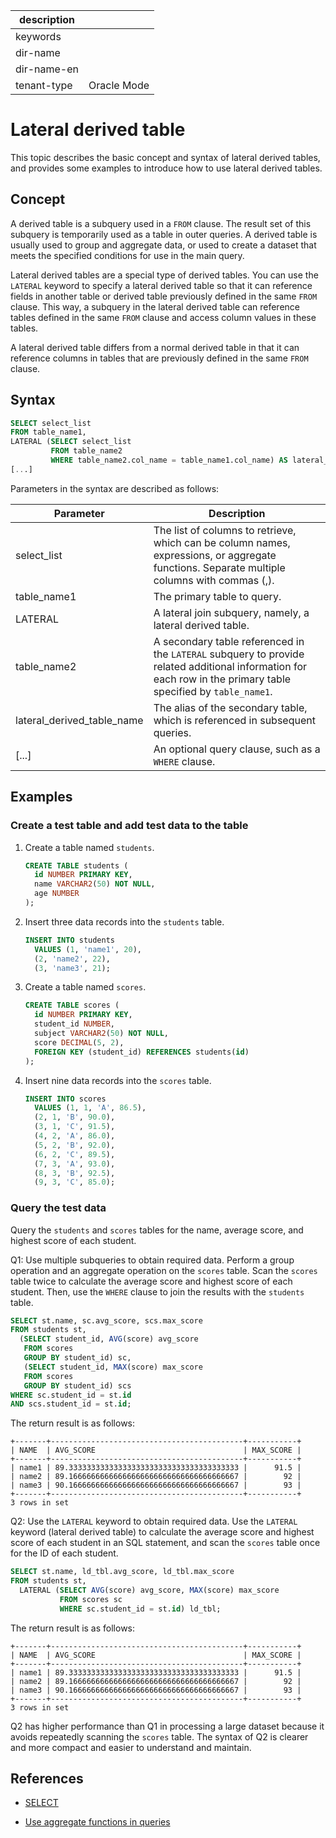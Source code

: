 | description ||
|---|---|
| keywords ||
| dir-name ||
| dir-name-en ||
| tenant-type | Oracle Mode |

# Lateral derived table

This topic describes the basic concept and syntax of lateral derived tables, and provides some examples to introduce how to use lateral derived tables.

## Concept

A derived table is a subquery used in a `FROM` clause. The result set of this subquery is temporarily used as a table in outer queries. A derived table is usually used to group and aggregate data, or used to create a dataset that meets the specified conditions for use in the main query. 

Lateral derived tables are a special type of derived tables. You can use the `LATERAL` keyword to specify a lateral derived table so that it can reference fields in another table or derived table previously defined in the same `FROM` clause. This way, a subquery in the lateral derived table can reference tables defined in the same `FROM` clause and access column values in these tables. 

A lateral derived table differs from a normal derived table in that it can reference columns in tables that are previously defined in the same `FROM` clause. 

## Syntax

```sql
SELECT select_list
FROM table_name1,
LATERAL (SELECT select_list
         FROM table_name2
         WHERE table_name2.col_name = table_name1.col_name) AS lateral_derived_table_name;
[...]
```

Parameters in the syntax are described as follows:

| **Parameter** | **Description** |
|----------|----------|
| select_list | The list of columns to retrieve, which can be column names, expressions, or aggregate functions. Separate multiple columns with commas (,).  |
| table_name1 | The primary table to query.  |
| LATERAL | A lateral join subquery, namely, a lateral derived table.  |
| table_name2 | A secondary table referenced in the `LATERAL` subquery to provide related additional information for each row in the primary table specified by `table_name1`.  |
| lateral_derived_table_name | The alias of the secondary table, which is referenced in subsequent queries.  |
| [...] | An optional query clause, such as a `WHERE` clause.  |

## Examples

### Create a test table and add test data to the table

1. Create a table named `students`. 

   ```sql
   CREATE TABLE students (
     id NUMBER PRIMARY KEY,
     name VARCHAR2(50) NOT NULL,
     age NUMBER
   );
   ```

2. Insert three data records into the `students` table. 

   ```sql
   INSERT INTO students
     VALUES (1, 'name1', 20),
     (2, 'name2', 22),
     (3, 'name3', 21);
   ```

3. Create a table named `scores`. 

   ```sql
   CREATE TABLE scores (
     id NUMBER PRIMARY KEY,
     student_id NUMBER,
     subject VARCHAR2(50) NOT NULL,
     score DECIMAL(5, 2),
     FOREIGN KEY (student_id) REFERENCES students(id)
   );
   ```

4. Insert nine data records into the `scores` table. 

   ```sql
   INSERT INTO scores
     VALUES (1, 1, 'A', 86.5),
     (2, 1, 'B', 90.0),
     (3, 1, 'C', 91.5),
     (4, 2, 'A', 86.0),
     (5, 2, 'B', 92.0),
     (6, 2, 'C', 89.5),
     (7, 3, 'A', 93.0),
     (8, 3, 'B', 92.5),
     (9, 3, 'C', 85.0);
   ```

### Query the test data

Query the `students` and `scores` tables for the name, average score, and highest score of each student. 

Q1: Use multiple subqueries to obtain required data. Perform a group operation and an aggregate operation on the `scores` table. Scan the `scores` table twice to calculate the average score and highest score of each student. Then, use the `WHERE` clause to join the results with the `students` table. 

```sql
SELECT st.name, sc.avg_score, scs.max_score
FROM students st,
  (SELECT student_id, AVG(score) avg_score
   FROM scores
   GROUP BY student_id) sc,
   (SELECT student_id, MAX(score) max_score
   FROM scores
   GROUP BY student_id) scs
WHERE sc.student_id = st.id
AND scs.student_id = st.id;
```

The return result is as follows:

```shell
+-------+-------------------------------------------+-----------+
| NAME  | AVG_SCORE                                 | MAX_SCORE |
+-------+-------------------------------------------+-----------+
| name1 | 89.33333333333333333333333333333333333333 |      91.5 |
| name2 | 89.16666666666666666666666666666666666667 |        92 |
| name3 | 90.16666666666666666666666666666666666667 |        93 |
+-------+-------------------------------------------+-----------+
3 rows in set
```

Q2: Use the `LATERAL` keyword to obtain required data. Use the `LATERAL` keyword (lateral derived table) to calculate the average score and highest score of each student in an SQL statement, and scan the `scores` table once for the ID of each student. 

```sql
SELECT st.name, ld_tbl.avg_score, ld_tbl.max_score
FROM students st,
  LATERAL (SELECT AVG(score) avg_score, MAX(score) max_score
           FROM scores sc
           WHERE sc.student_id = st.id) ld_tbl;
```

The return result is as follows:

```shell
+-------+-------------------------------------------+-----------+
| NAME  | AVG_SCORE                                 | MAX_SCORE |
+-------+-------------------------------------------+-----------+
| name1 | 89.33333333333333333333333333333333333333 |      91.5 |
| name2 | 89.16666666666666666666666666666666666667 |        92 |
| name3 | 90.16666666666666666666666666666666666667 |        93 |
+-------+-------------------------------------------+-----------+
3 rows in set
```

Q2 has higher performance than Q1 in processing a large dataset because it avoids repeatedly scanning the `scores` table. The syntax of Q2 is clearer and more compact and easier to understand and maintain.  

## References

* [SELECT](../../../../700.reference/500.sql-reference/100.sql-syntax/300.common-tenant-of-oracle-mode/900.sql-statement-of-oracle-mode/200.dml-of-oracle-mode/500.select-of-oracle-mode/100.simple-select-of-oracle-mode.md)

* [Use aggregate functions in queries](../300.use-operators-and-functions-in-query-of-oracle-mode/700.use-aggregate-function-in-query-of-oracle-mode.md)